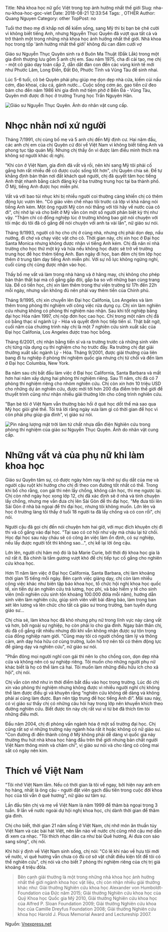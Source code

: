 Title: Nhà khoa học nữ gốc Việt trong top ảnh hưởng nhất thế giới
Slug: nha-nu-khoa-hoc-goc-viet
Date: 2018-08-21 12:33:54
Tags: , OTHER
Author: Quang Nguyen
Category: other
TopPost: no


Tuổi thơ theo mẹ đi khắp nơi để kiếm sống, sang Mỹ thì bị bạn bè chê cười vì không biết tiếng Anh, nhưng Nguyễn Thục Quyên đã vượt qua tất cả và trở thành một trong những nhà khoa học ảnh hưởng nhất thế giới. 
Nhà khoa học trong tốp 'ảnh hưởng nhất thế giới' không đủ can đảm cưới vợ

Giáo sư Nguyễn Thục Quyên sinh ra ở Buôn Ma Thuật (Đắk Lắk) trong một gia đình thượng lưu gồm 5 anh chị em. Sau năm 1975, cha đi cải tạo, mẹ chị - một cô giáo dạy toán cấp 2, dẫn dắt đàn con đến các vùng kinh tế mới như Phước Lâm, Long Điền, Đất Đỏ, Phước Tỉnh và Vũng Tàu để sinh nhai. 

Lúc 5-6 tuổi, cô bé Quyên phải phụ giúp mẹ dọn dẹp nhà cửa, kiếm củi nấu cơm, đào khoai, câu cá, gánh nước... Cuộc sống cơm áo, gạo tiền cứ đeo bám cho đến năm 1986 khi gia đình mở tiệm phở ở Bến Đá - Vũng Tàu, Quyên mới được đi học ở trường Trung học Trần Nguyên Hãn.


![Giáo sư Nguyễn Thục Quyên. Ảnh do nhân vật cung cấp.](https://vcdn-vnexpress.vnecdn.net/2016/02/05/thucquyen2-1917-1454574432-2161-1454677269.jpg)

# Nhọc nhằn nơi xứ người

Tháng 7/1991, chị cùng bố mẹ và 5 anh chị đến Mỹ định cư. Hai năm đầu, các anh chị em của chị Quyên cứ đòi về Việt Nam vì không biết tiếng Anh và phong tục tập quán Mỹ. Nhưng chị thấy ổn vì được làm điều mình thích mà không sợ người khác dị nghị. 

"Khi còn ở Việt Nam, gia đình đã vất vả rồi, nên khi sang Mỹ tôi phải cố gắng hơn rất nhiều để có được cuộc sống tốt hơn", chị Quyên chia sẻ. Để tự khẳng định bản thân nơi đất khách quê người, chị đã quyết tâm học tiếng Anh thật nhanh bằng cách đăng ký ở ba trường trung học tại ba thành phố. Ở Mỹ, tiếng Anh được học miễn phí.

Vất vả với bao tủi nhục khi bị nhiều người coi thường càng khiến chị có thêm động lực vươn lên. "Có giáo viên chế nhạo tôi trước cả lớp vì khả năng nói tiếng Anh kém. Một ông người Mỹ còn nói thẳng với tôi hãy về nước của cô đi", chị nhớ lại và cho biết ở Mỹ vẫn còn một số người phân biệt kỳ thị như vậy. "Thậm chí có đồng nghiệp lúc ở trường không bao giờ nói chuyện với tôi mặc dù tôi đã cố gắng để nói chuyện với anh ta vài lần", nữ giáo sư nói.

Tháng 9/1993, người cô họ cho chị ở cùng nhà, nhưng chị phải dọn dẹp, nấu nướng, đi chợ và chạy việc vặt cho cô. Thời gian này, chị xin học ở Đại học Santa Monica nhưng không được nhận vì tiếng Anh kém. Chị đã năn nỉ nhà trường cho học thử một kỳ và hứa nếu không học được sẽ trở về trường trung học để học thêm tiếng Anh. Ban ngày đi học, ban đêm chị tìm lớp học thêm ở trung tâm dạy tiếng Anh miễn phí. Với sự nỗ lực không ngừng nghỉ, cuối cùng chị cũng được nhận vào học. 

Thấy bố mẹ vất vả làm trong nhà hàng và ở hãng may, chị không cho phép bản thân thất bại mà cố gắng gấp đôi, gấp ba so với những bạn cùng trang lứa. Để có tiền học, chị xin làm thêm trong thư viện trường từ 17h đến 22h mỗi ngày, nhưng vẫn không đủ nên phải vay thêm tiền của Chính phủ.

Tháng 9/1995, chị xin chuyển lên Đại học Califonia, Los Angeles và làm thêm trong phòng thí nghiệm với công việc rửa dụng cụ. Chị xin làm nghiên cứu nhưng không có phòng thí nghiệm nào nhận. Sau khi tốt nghiệp bằng đại học Hóa năm 1997, chị nộp đơn học cao học. Chỉ trong một năm chị đã có bằng thạc sĩ ngành Lý - Hóa và quyết định học tiếp tiến sĩ. Thật bất ngờ, cuối năm của chương trình này chị là một 7 nghiên cứu sinh xuất sắc của Đại học Califonia, Los Angeles được trao học bổng.

Tháng 6/2001, chị nhận bằng tiến sĩ và ra trường trước cả những sinh viên chị từng rửa dụng cụ thí nghiệm cho họ trước đây. Ra trường chị đạt giải thưởng xuất sắc ngành Lý - Hóa. Tháng 9/2001, được giải thưởng của liên bang đi tu nghiệp ở phòng thí nghiệm quốc gia nhưng chị từ chối và đến làm ở Đại học Columbia, New York.

Ba năm sau chị bắt đầu làm việc ở Đại học California, Santa Barbara và mất hơn hai năm xây dựng hai phòng thí nghiệm riêng. Sau 11 năm, chị đã có 7 phòng thí nghiệm riêng cho nhóm nghiên cứu. Chị còn xin hơn 10 triệu USD cho những dự án nghiên cứu, được mời tới hơn 200 địa điểm trên thế giới để thuyết trình cũng như nhận nhiều giải thưởng lớn cho công trình nghiên cứu.

"Bạn bè tôi ở Việt Nam vẫn thường bảo hồi ở quê học dốt thế mà sao qua Mỹ học giỏi ghê thế. Tôi trả lời rằng ngày xưa làm gì có thời gian để học vì còn phải phụ giúp gia đình", vị giáo sư nói.


![Pin năng lượng mặt trời làm từ chất nhựa dẫn điện Nghiên cứu trong phòng thí nghiệm của giáo sư Nguyễn Thục Quyên. Ảnh do nhân vật cung cấp.](https://vcdn-vnexpress.vnecdn.net/2016/02/04/thucquyen1-9266-1454574433.jpg)

# Những vất vả của phụ nữ khi làm khoa học

Giáo sư Quyên tâm sự, có được ngày hôm nay là nhờ sự dìu dắt của mẹ và người cậu ruột khi hướng cho chị đi theo con đường tốt nhất có thể. Trong khi bố cho rằng, con gái thì nên lấy chồng, không cần học, thì mẹ ngược lại. Chị còn nhớ ngày học xong lớp 12, chị đã xác định sẽ ở nhà và tính chuyện lấy chồng, nhưng mẹ vẫn đưa chị lên Sài Gòn để thi đại học. "Mẹ đưa tôi lên Sài Gòn ở nhà bà ngoại để thi đại học, nhưng tôi không muốn. Lớn lên và học ở trường làng tôi thấy ở tuổi 18 người ta đã lấy chồng và có con rồi", chị nói.

Người cậu đã gọi chị đến nói chuyện hơn hai giờ, với mục đích khuyên chị đi thi và cố gắng vào đại học. "Tại sao có cơ hội như vậy mà cháu lại từ chối. Học đại học sau này cháu sẽ có công ăn việc làm ổn định, có sự nghiệp, nếu lấy được người tốt thì không sao...", chị kể lại lời ông cậu. 

Lớn lên, người chị hâm mộ đó là bà Marie Curie, bởi thời đó khoa học gia là nữ rất ít. Bà chính là tấm gương vượt khó để chị tiếp tục cố gắng cho nghiên cứu khoa học.

Hơn 11 năm làm việc ở Đại học California, Santa Barbara, chị làm khoảng thời gian 15 tiếng mỗi ngày. Bên cạnh việc giảng dạy, chị còn làm nhiều công việc khác như biên tập báo khoa học, tổ chức hội nghị khoa học quốc tế, xin tiền dự án nghiên cứu trả lương, học phí, và bảo hiểm y tế cho sinh viên (mỗi nghiên cứu sinh tốn khoảng 100.000 đôla mỗi năm), hướng dẫn sinh viên làm nghiên cứu, giúp sinh viên viết bài đăng báo, làm trong ban xét lên lương và lên chức cho tất cả giáo sư trong trường, ban tuyển dụng giáo sư... 

Chị chia sẻ, làm khoa học đã khó nhưng phụ nữ trong lĩnh vực này càng vất vả hơn, bởi ngoài sự nghiệp, họ còn phải lo cho gia đình. Ngay bản thân chị, dù đã cố gắng rất nhiều nhưng đôi khi vẫn không nhận được sự tôn trọng của đồng nghiệp nam giới. "Cũng may tôi có người chồng tâm lý và thông cảm, anh dạy hóa hữu cơ cùng trường, luôn hỗ trợ nên tôi có thêm động lực để giảng dạy và nghiên cứu", nữ giáo sư nói.

"Phần đông mọi người nghĩ con gái thì nên lo cho chồng con, dọn dẹp nhà cửa và không nên có sự nghiệp riêng. Tôi muốn cho những người phụ nữ khác biết là họ có thể làm cả hai. Tôi muốn làm những điều hữu ích cho xã hội", chị nói.

Chị vẫn còn nhớ như in thời điểm bắt đầu vào học trong trường. Lúc đó chị xin vào phòng thí nghiệm nhưng không được vì nhiều người nghĩ chị không thể làm được điều gì và khuyên rằng “nghiên cứu không dễ dàng và không phải ai cũng làm được. Bạn nên tập trung để học tiếng Anh đi”. Mãi sau này, có vị giáo sư thấy chị có những câu hỏi hay trong lớp nên khuyến khích theo đường nghiên cứu. Biết được tin này chị rất vui vì từ bé đã thích tìm tòi những điều mới.

Đầu năm 2004, chị đi phỏng vấn ngành hóa ở một số trường đại học. Chị cũng rất sợ vì những trường này ngành hóa rất ít hoặc không có nữ giáo sư. "Con đường đi đến thành công ở Mỹ không phải dễ dàng vì quốc gia này thường thu hút nhà khoa học hàng đầu trên thế giới nhưng bản chất người Việt Nam thông minh và chăm chỉ", vị giáo sư nói và cho rằng có công mai sắt có ngày nên kim. 

# Thích về Việt Nam

"Tôi nhớ Việt Nam lắm. Nếu có thời gian là tôi về ngay, bởi hiện nay anh em họ hàng, nhất là ông cậu - người đặt viên gạch đầu tiên trong cuộc đời khoa học của tôi vẫn ở quê hương", nữ giáo sư tâm sự.

Lần đầu tiên chị và mẹ về Việt Nam là năm 1999 để thăm bà ngoại trong 3 tuần. 9 lần về nước ngoài dự hội nghị khoa học, chị dành thời gian để thăm gia đình.

Chị cho biết, thời gian 21 năm sống ở Việt Nam, chị nhớ món ăn thuần túy Việt Nam và các bài hát Việt, nên lần nào về nước chị cũng nhờ cậu mợ dẫn đi xem ca nhạc. "Tôi thích nhạc dân ca như bài Quê hương, Ai đưa con sáo sang sông", chị nói. 

Khi hỏi ý định về Việt Nam sinh sống, chị nói: "Có lẽ khi nào về hưu tôi mới về nước, vì quê hương vẫn chưa có đủ cơ sở vật chất điều kiện tốt để tôi có thể nghiên cứu", chị nói và cho biết 7 phòng thí nghiệm riêng của chị trị giá khoảng 4 triệu đôla.


> Bên cạnh giải thưởng là một trong những nhà khoa học ảnh hưởng nhất thế giới ngành khoa học vật liệu, chị còn nhận nhiều giải thưởng khác như: Giải thưởng Nghiên cứu khoa học Alexander von Humboldt-Foundation của Đức năm 2015; Giải thưởng Nghiên cứu khoa học của Quỹ Khoa học Quốc gia Mỹ 2010, Giải thưởng Nghiên cứu khoa học của Alfred P. Sloan Foundation 2009; Giải thưởng Nghiên cứu khoa học của Camille Dreyfus Foundation 2008; Giải thưởng Nghiên cứu khoa học Harold J. Plous Memorial Award and Lectureship 2007.

Nguồn: [Vnexpress.net](https://vnexpress.net/tin-tuc/khoa-hoc/trong-nuoc/nha-khoa-hoc-nu-goc-viet-trong-top-anh-huong-nhat-the-gioi-3352788.html)